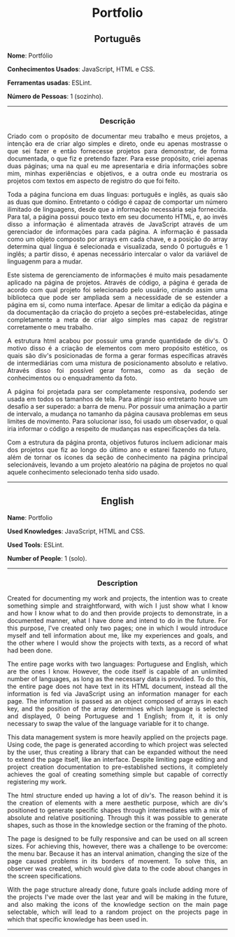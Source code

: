 <h1 align="center">Portfolio</h1>

<h2 align="center">Português</h2>


**Nome**: Portfólio

**Conhecimentos Usados**: JavaScript, HTML e CSS.

**Ferramentas usadas**: ESLint.

**Número de Pessoas**: 1 (sozinho).

-----------------------

<h3 align="center">Descrição</h3>

<p align="justify">Criado com o propósito de documentar meu trabalho e meus projetos, a intenção era de criar algo simples e direto, onde eu apenas mostrasse
o que sei fazer e então fornecesse projetos para demonstrar, de forma documentada, o que fiz e pretendo fazer. Para esse propósito, criei apenas duas páginas; uma na qual eu me apresentaria e diria informações sobre mim, minhas experiências e objetivos, e a outra onde eu mostraria os projetos com textos em aspecto de registro do que foi feito.</p>
<p align="justify">Toda a página funciona em duas línguas: português e inglês, as quais são as duas que domino. Entretanto o código é capaz de comportar
um número ilimitado de linguagens, desde que a informação necessária seja fornecida. Para tal, a página possui pouco texto em seu documento HTML, e, ao invés disso a informação é alimentada através de JavaScript através de um gerenciador de informações para cada página. A informação é passada como um objeto composto por
arrays em cada chave, e a posição do array determina qual língua é selecionada e visualizada, sendo 0 português e 1 inglês; a partir disso, é apenas necessário
intercalar o valor da variável de linguagenm para a mudar.</p>
<p align="justify">Este sistema de gerenciamento de informações é muito mais pesadamente aplicado na página de projetos. Através de código, a página é gerada de
acordo com qual projeto foi selecionado pelo usuário, criando assim uma biblioteca que pode ser ampliada sem a necessidade de se estender a página em si, como numa interface. Apesar de limitar a edição da página e da documentação da criação do projeto a seções pré-estabelecidas, atinge completamente a meta de criar algo simples mas capaz de registrar corretamente o meu trabalho.</p>
<p align="justify">A estrutura html acabou por possuir uma grande quantidade de div's. O motivo disso é a criação de elementos com mero propósito estético, os quais
são div's posicionadas de forma a gerar formas específicas através de intermediárias com uma mistura de posicionamento absoluto e relativo. Através disso foi possível
gerar formas, como as da seção de conhecimentos ou o enquadramento da foto.</p>
<p align="justify">A página foi projetada para ser completamente responsiva, podendo ser usada em todos os tamanhos de tela. Para atingir isso entretanto houve um
desafio a ser superado: a barra de menu. Por possuir uma animação a partir de intervalo, a mudança no tamanho da página causava problemas em seus limites de movimento.
Para solucionar isso, foi usado um observador, o qual iria informar o código a respeito de mudanças nas especificações da tela.</p>
<p align="justify">Com a estrutura da página pronta, objetivos futuros incluem adicionar mais dos projetos que fiz ao longo do último ano e estarei fazendo no futuro, além de tornar os ícones da seção de conhecimento na página principal selecionáveis, levando a um projeto aleatório na página de projetos no qual aquele conhecimento selecionado tenha sido usado.</p>

----------------------

<h2 align="center">English</h2>


**Name**: Portfolio

**Used Knowledges**: JavaScript, HTML and CSS.

**Used Tools**: ESLint.

**Number of People**: 1 (solo).

-----------------------

<h3 align="center">Description</h3>

<p align="justify">Created for documenting my work and projects, the intention was to create something simple and straightforward, with wich I just show
what I know and how I know what to do and then provide projects to demonstrate, in a documented manner, what I have done and intend to do in the future. For this purpose, I've created only two pages; one in which I would introduce myself and tell information about me, like my experiences and goals, and the other where I would show the projects with texts, as a record of what had been done.</p>
<p align="justify">The entire page works with two languages: Portuguese and English, which are the ones I know. However, the code itself is capable of an unlimited number of languages, as long as the necessary data is provided. To do this, the entire page does not have text in its HTML document, instead all the information is fed via JavaScript using an information manager for each page. The information is passed as an object composed of arrays in each key, and the position of the array determines which language is selected and displayed, 0 being Portuguese and 1 English; from it, it is only necessary to swap the value of the language variable for it to change.</p>
<p align="justify">This data management system is more heavily applied on the projects page. Using code, the page is generated according to which project was selected by the user, thus creating a library that can be expanded without the need to extend the page itself, like an interface. Despite limiting page editing and project creation documentation to pre-established sections, it completely achieves the goal of creating something simple but capable of correctly registering my work.</p>
<p align="justify">The html structure ended up having a lot of div's. The reason behind it is the creation of elements with a mere aesthetic purpose, which
are div's positioned to generate specific shapes through intermediates with a mix of absolute and relative positioning. Through this it was possible to generate shapes, such as those in the knowledge section or the framing of the photo.</p>
<p align="justify">The page is designed to be fully responsive and can be used on all screen sizes. For achieving this, however, there was a
challenge to be overcome: the menu bar. Because it has an interval animation, changing the size of the page caused problems in its borders of movement.
To solve this, an observer was created, which would give data to the code about changes in the screen specifications.</p>
<p align="justify">With the page structure already done, future goals include adding more of the projects I've made over the last year and will be making in the future, and also making the icons of the knowledge section on the main page selectable, which will lead to a random project on the projects page in which that specific knowledge has been used in.</p>

----------------------
